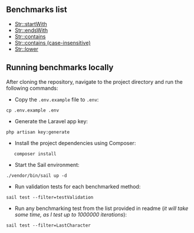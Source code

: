 ## Benchmarks list

- [Str::startWith](https://github.com/mujiciok/laravel-benchmarks/tree/master/app/Benchmarks/FirstCharacter/readme.md)
- [Str::endsWith](https://github.com/mujiciok/laravel-benchmarks/tree/master/app/Benchmarks/LastCharacter/readme.md)
- [Str::contains](https://github.com/mujiciok/laravel-benchmarks/tree/master/app/Benchmarks/StringContains/readme.md)
- [Str::contains (case-insensitive)](https://github.com/mujiciok/laravel-benchmarks/tree/master/app/Benchmarks/StringContainsCaseInsensitive/readme.md)
- [Str::lower](https://github.com/mujiciok/laravel-benchmarks/tree/master/app/Benchmarks/StringLower/readme.md)


## Running benchmarks locally

After cloning the repository, navigate to the project directory and run the following commands:

- Copy the `.env.example` file to `.env`:
```shell
cp .env.example .env
```

- Generate the Laravel app key:
```shell
php artisan key:generate
```

- Install the project dependencies using Composer:
```shell
   composer install
```

- Start the Sail environment:
```shell
./vendor/bin/sail up -d
``` 

- Run validation tests for each benchmarked method:
```shell
sail test --filter=testValidation
```

- Run any benchmarking test from the list provided in readme (_it will take some time, as I test up to 1000000 iterations_):
```shell
sail test --filter=LastCharacter
```
